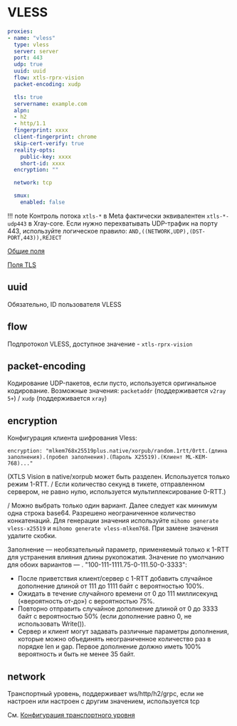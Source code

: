 # VLESS

```{.yaml linenums="1"}
proxies:
- name: "vless"
  type: vless
  server: server
  port: 443
  udp: true
  uuid: uuid
  flow: xtls-rprx-vision
  packet-encoding: xudp

  tls: true
  servername: example.com
  alpn:
  - h2
  - http/1.1
  fingerprint: xxxx
  client-fingerprint: chrome
  skip-cert-verify: true
  reality-opts:
    public-key: xxxx
    short-id: xxxx
  encryption: ""

  network: tcp

  smux:
    enabled: false
```

!!! note
    Контроль потока `xtls-*` в Meta фактически эквивалентен `xtls-*-udp443` в Xray-core. Если нужно перехватывать UDP-трафик на порту 443, используйте логическое правило: `AND,((NETWORK,UDP),(DST-PORT,443)),REJECT`

[Общие поля](./index.md)

[Поля TLS](./tls.md)

## uuid

Обязательно, ID пользователя VLESS

## flow

Подпротокол VLESS, доступное значение - `xtls-rprx-vision`

## packet-encoding

Кодирование UDP-пакетов, если пусто, используется оригинальное кодирование. Возможные значения: `packetaddr` (поддерживается `v2ray 5+`) / `xudp` (поддерживается `xray`)

## encryption

Конфигурация клиента шифрования Vless:

`encryption: "mlkem768x25519plus.native/xorpub/random.1rtt/0rtt.(длина заполнения).(пробел заполнения).(Пароль X25519).(Клиент ML-KEM-768)..."`

(XTLS Vision в native/xorpub может быть разделен. Используется только режим 1-RTT. / Если количество секунд в тикете, отправленном сервером, не равно нулю, используется мультиплексирование 0-RTT.)

/ Можно выбрать только один вариант. Далее следует как минимум одна строка base64. Разрешено неограниченное количество конкатенаций. Для генерации значения используйте `mihomo generate vless-x25519` и `mihomo generate vless-mlkem768`. При замене значения удалите скобки.

Заполнение — необязательный параметр, применяемый только к 1-RTT для устранения влияния длины рукопожатия. Значение по умолчанию для обоих вариантов — . "100-111-1111.75-0-111.50-0-3333":
* После приветствия клиент/сервер с 1-RTT добавить случайное дополнение длиной от 111 до 1111 байт с вероятностью 100%.
* Ожидать в течение случайного времени от 0 до 111 миллисекунд («вероятность от-до») с вероятностью 75%.
* Повторно отправить случайное дополнение длиной от 0 до 3333 байт с вероятностью 50% (если дополнение равно 0, не использовать Write()).
* Сервер и клиент могут задавать различные параметры дополнения, которые можно объединять неограниченное количество раз в порядке len и gap. Первое дополнение должно иметь 100% вероятность и быть не менее 35 байт.

## network

Транспортный уровень, поддерживает ws/http/h2/grpc, если не настроен или настроен с другим значением, используется tcp

См. [Конфигурация транспортного уровня](./transport.md) 
